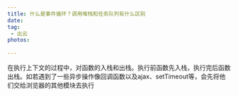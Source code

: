 ```yaml
---
title: 什么是事件循环？调用堆栈和任务队列有什么区别
date:
tag:
 - 出云
photos:
 
---
```

<!-- 引言（简介） -->
  
<!--more-->

<!-- 详细内容 -->
在执行上下文的过程中，对函数的入栈和出栈。执行前函数先入栈，执行完后函数出栈。如若遇到了一些异步操作像回调函数以及ajax、setTimeout等，会先将他们交给浏览器的其他模块去执行
